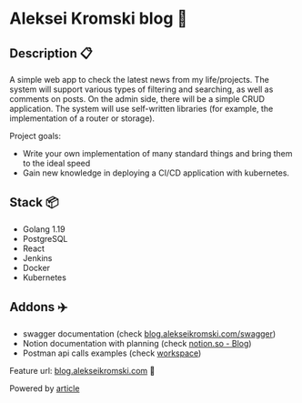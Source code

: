 # Aleksei Kromski blog 🥳

## Description 📋
A simple web app to check the latest news from my life/projects. The system will support various types of filtering and searching, as well as comments on posts. On the admin side, there will be a simple CRUD application. The system will use self-written libraries (for example, the implementation of a router or storage).

Project goals:
  - Write your own implementation of many standard things and bring them to the ideal speed
  - Gain new knowledge in deploying a CI/CD application with kubernetes.


## Stack 📦
 - Golang 1.19
 - PostgreSQL
 - React
 - Jenkins
 - Docker
 - Kubernetes

## Addons ✈️
 - swagger documentation (check [blog.alekseikromski.com/swagger](http://blog.alekseikromski.com))
 - Notion documentation with planning (check [notion.so - Blog](https://mirage-freezer-7c9.notion.site/Blog-planning-92e3f4e5c1ed4d0c965fad3596e062f6))
 - Postman api calls examples (check [workspace](https://postman.com/lunar-flare-909728/workspace/blog))
 
Feature url: [blog.alekseikromski.com](http://blog.alekseikromski.com) 🔗

Powered by [article](https://medium.com/@dpaunin/%D0%BB%D1%83%D1%87%D1%88%D0%B0%D1%8F-%D0%B0%D1%80%D1%85%D0%B8%D1%82%D0%B5%D0%BA%D1%82%D1%83%D1%80%D0%B0-%D0%BD%D0%B0-%D0%B1%D0%B0%D0%B7%D0%B5-docker-%D0%B8-kubernetes-%D0%BC%D0%B8%D1%84-%D0%B8%D0%BB%D0%B8-%D1%80%D0%B5%D0%B0%D0%BB%D1%8C%D0%BD%D0%BE%D1%81%D1%82%D1%8C-38990706dbeb)
